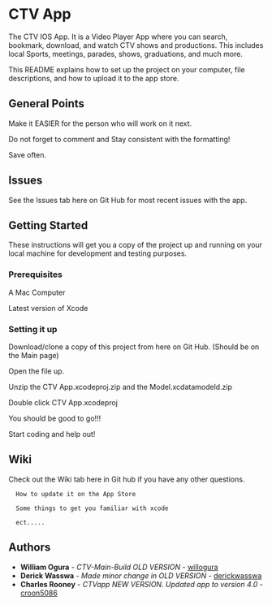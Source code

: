 # CTV App

  The CTV IOS App. It is a Video Player App where you can search, bookmark, download, and watch CTV shows and productions. This includes local Sports, meetings, parades, shows, graduations, and much more.
  
  This README explains how to set up the project on your computer, file descriptions, and how to upload it to the app store.
## General Points
  Make it EASIER for the person who will work on it next.
  
  Do not forget to comment and Stay consistent with the formatting!
  
  Save often.
## Issues
  See the Issues tab here on Git Hub for most recent issues with the app.
  
## Getting Started

  These instructions will get you a copy of the project up and running on your local machine for development and testing purposes.

### Prerequisites

A Mac Computer

Latest version of Xcode

### Setting it up
Download/clone a copy of this project from here on Git Hub. (Should be on the Main page)

Open the file up.

Unzip the CTV App.xcodeproj.zip and the Model.xcdatamodeld.zip

Double click CTV App.xcodeproj

You should be good to go!!!

Start coding and help out!


## Wiki

Check out the Wiki tab here in Git hub if you have any other questions. 

      How to update it on the App Store
  
      Some things to get you familiar with xcode
  
      ect.....

## Authors

* **William Ogura** - *CTV-Main-Build OLD VERSION* - [willogura](https://github.com/willogura)
* **Derick Wasswa** - *Made minor change in OLD VERSION* - [derickwasswa](https://github.com/willogura)
* **Charles Rooney** - *CTVapp NEW VERSION. Updated app to version 4.0* - [croon5086](https://github.com/croon5086)
